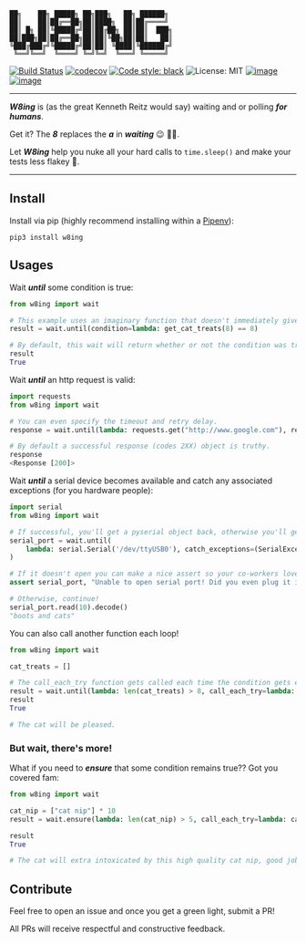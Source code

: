```
██╗    ██╗ █████╗ ██╗███╗   ██╗ ██████╗ 
██║    ██║██╔══██╗██║████╗  ██║██╔════╝ 
██║ █╗ ██║╚█████╔╝██║██╔██╗ ██║██║  ███╗
██║███╗██║██╔══██╗██║██║╚██╗██║██║   ██║
╚███╔███╔╝╚█████╔╝██║██║ ╚████║╚██████╔╝
 ╚══╝╚══╝  ╚════╝ ╚═╝╚═╝  ╚═══╝ ╚═════╝ 
```

[![Build Status](https://travis-ci.com/ImXron/w8ing.svg?branch=master)](https://travis-ci.com/ImXron/w8ing)
[![codecov](https://codecov.io/gh/ImXron/w8ing/branch/master/graph/badge.svg)](https://codecov.io/gh/ImXron/w8ing)
[![Code style: black](https://img.shields.io/badge/code%20style-black-000000.svg)](https://github.com/psf/black)
![License: MIT](https://img.shields.io/badge/License-MIT-blue.svg)
[![image](https://img.shields.io/pypi/v/w8ing.svg)](https://python.org/pypi/w8ing)
[![image](https://img.shields.io/pypi/pyversions/w8ing.svg)](https://python.org/pypi/w8ing)
___

**_W8ing_** is (as the great Kenneth Reitz would say) waiting and or polling **_for humans_**.

Get it? The **_8_** replaces the **_a_** in **_waiting_** :wink: :woman_shrugging:.

Let **_W8ing_** help you nuke all your hard calls to `time.sleep()` and make your tests less flakey :metal:.
___
    
## Install
Install via pip (highly recommend installing within a [Pipenv](https://github.com/pypa/pipenv)):
```
pip3 install w8ing
```

## Usages

Wait **_until_** some condition is true:
```python
from w8ing import wait

# This example uses an imaginary function that doesn't immediately give us the value we want.
result = wait.until(condition=lambda: get_cat_treats(8) == 8)

# By default, this wait will return whether or not the condition was true or not.
result
True
```

Wait **_until_** an http request is valid:
```python
import requests
from w8ing import wait

# You can even specify the timeout and retry delay.
response = wait.until(lambda: requests.get("http://www.google.com"), retry_time=1, timeout=15)

# By default a successful response (codes 2XX) object is truthy.
response
<Response [200]>
```

Wait **_until_** a serial device becomes available and catch any associated exceptions (for you hardware people):

```python
import serial
from w8ing import wait

# If successful, you'll get a pyserial object back, otherwise you'll get None!
serial_port = wait.until(
    lambda: serial.Serial('/dev/ttyUSB0'), catch_exceptions=(SerialException,), retry_time=1, timeout=30
)

# If it doesn't open you can make a nice assert so your co-workers love you.
assert serial_port, "Unable to open serial port! Did you even plug it in??"

# Otherwise, continue!
serial_port.read(10).decode()
"boots and cats"
```

You can also call another function each loop!
```python
from w8ing import wait

cat_treats = []

# The call_each_try function gets called each time the condition gets evaluated, 
result = wait.until(lambda: len(cat_treats) > 8, call_each_try=lambda: cat_treats.append("treat"), retry_time=0.5)
result
True

# The cat will be pleased.
```

### But wait, there's more!

What if you need to **_ensure_** that some condition remains true?? Got you covered fam:

```python
from w8ing import wait

cat_nip = ["cat nip"] * 10
result = wait.ensure(lambda: len(cat_nip) > 5, call_each_try=lambda: cat_nip.pop(), retry_time=1, timeout=2)

result
True

# The cat will extra intoxicated by this high quality cat nip, good job.
```

## Contribute
Feel free to open an issue and once you get a green light, submit a PR!

All PRs will receive respectful and constructive feedback.